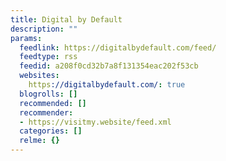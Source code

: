 ```yaml
---
title: Digital by Default
description: ""
params:
  feedlink: https://digitalbydefault.com/feed/
  feedtype: rss
  feedid: a208f0cd32b7a8f131354eac202f53cb
  websites:
    https://digitalbydefault.com/: true
  blogrolls: []
  recommended: []
  recommender:
  - https://visitmy.website/feed.xml
  categories: []
  relme: {}
---
```

